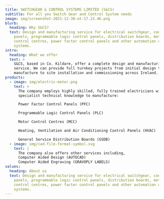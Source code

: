 ```yaml
---
title: SWITCHGEAR & CONTROL SYSTEMS LIMITED (S&CS)
subtitle: For all you Switch Gear and Control System needs
image: img/screenshot-2021-12-30-at-17.23.46.png
blurb:
  heading: Why S&CS?
  text: Design and manufacturing service for electrical switchgear, control
    panels, programmable logic control panels, distribution boards, motor
    control centres, power factor control panels and other automation control
    systems.
intro:
  heading: What we offer
  text: >
    S&CS, based in Co. Kildare, offer a complete design and manufacturing
    service. We can provide full turnkey projects from initial design to
    manufacture to site installation and commissioning across Ireland.
products:
  - image: img/electric-meter.png
    text: >
      The company employs highly skilled, fully trained electricians with the
      specialist technical knowledge to manufacture:

      Power Factor Control Panels (PFC)

      Programmable Logic Control Panels (PLC)

      Motor Control Centres (MCC)

      Heating, Ventilation and Air Conditioning Control Panels (HVAC)

      General Service Distribution Boards (GSDB)
  - image: img/cad-file-format-symbol.svg
    text: |
      The company also offers other services including,
      Computer Aided Design (AUTOCAD)
      Computer Aided Engraving (GRAVOPLY LABELS)
values:
  heading: About us
  text: Design and manufacturing service for electrical switchgear, control
    panels, programmable logic control panels, distribution boards, motor
    control centres, power factor control panels and other automation control
    systems.
---
```

